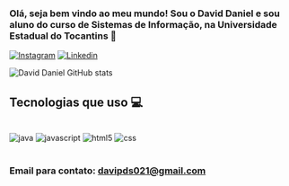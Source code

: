 
### Olá, seja bem vindo ao meu mundo! Sou o David Daniel e sou aluno do curso de Sistemas de Informação, na Universidade Estadual do Tocantins 👾
[![Instagram](https://img.shields.io/badge/Instagram-E4405F?style=for-the-badge&logo=instagram&logoColor=white)](https://www.instagram.com/david_p_d_s/)
[![Linkedin](https://img.shields.io/badge/LinkedIn-0077B5?style=for-the-badge&logo=linkedin&logoColor=white)](https://www.linkedin.com/in/david-daniel-14986526b/)


![David Daniel GitHub stats](https://github-readme-stats.vercel.app/api?username=daviddaniel2001&show_icons=true&theme=radical)

## Tecnologias que uso 💻

<div style="display: inline_block"><br/>
  <img aling="center" alt="java" src="https://img.shields.io/badge/Java-ED8B00?style=for-the-badge&logo=openjdk&logoColor=white" />
  <img aling="center" alt="javascript" src="https://img.shields.io/badge/JavaScript-F7DF1E?style=for-the-badge&logo=javascript&logoColor=black" />
  <img aling="center" alt="html5" src="https://img.shields.io/badge/HTML5-E34F26?style=for-the-badge&logo=html5&logoColor=white" />
  <img aling="center" alt="css" src="https://img.shields.io/badge/CSS-239120?&style=for-the-badge&logo=css3&logoColor=white" />
</div></br>

### Email para contato: davipds021@gmail.com
